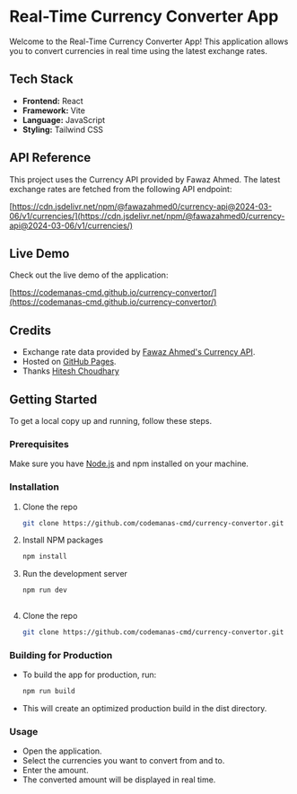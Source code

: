 # Real-Time Currency Converter App

Welcome to the Real-Time Currency Converter App! This application allows you to convert currencies in real time using the latest exchange rates.

## Tech Stack

- **Frontend:** React
- **Framework:** Vite
- **Language:** JavaScript
- **Styling:** Tailwind CSS

## API Reference

This project uses the Currency API provided by Fawaz Ahmed. The latest exchange rates are fetched from the following API endpoint:

[https://cdn.jsdelivr.net/npm/@fawazahmed0/currency-api@2024-03-06/v1/currencies/](https://cdn.jsdelivr.net/npm/@fawazahmed0/currency-api@2024-03-06/v1/currencies/)

## Live Demo

Check out the live demo of the application:

[https://codemanas-cmd.github.io/currency-convertor/](https://codemanas-cmd.github.io/currency-convertor/)

## Credits

- Exchange rate data provided by [Fawaz Ahmed's Currency API](https://github.com/fawazahmed0/exchange-api).
- Hosted on [GitHub Pages](https://pages.github.com/).
- Thanks [Hitesh Choudhary](https://www.youtube.com/@chaiaurcode)

## Getting Started

To get a local copy up and running, follow these steps.

### Prerequisites

Make sure you have [Node.js](https://nodejs.org/) and npm installed on your machine.

### Installation

1. Clone the repo
   ```sh
   git clone https://github.com/codemanas-cmd/currency-convertor.git 
2. Install NPM packages
   ```sh
   npm install

3. Run the development server
   ```sh
   npm run dev
 
4. Clone the repo
   ```sh
   git clone https://github.com/codemanas-cmd/currency-convertor.git 

### Building for Production
- To build the app for production, run:
    ```sh
    npm run build

- This will create an optimized production build in the dist directory.

### Usage
- Open the application.
- Select the currencies you want to convert from and to.
- Enter the amount.
- The converted amount will be displayed in real time.
